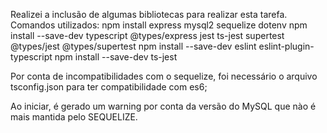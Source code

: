 Realizei a inclusão de algumas bibliotecas para realizar esta tarefa.
Comandos utilizados:
npm install express mysql2 sequelize dotenv
npm install --save-dev typescript @types/express jest ts-jest supertest @types/jest @types/supertest
npm install --save-dev eslint eslint-plugin-typescript
npm install --save-dev ts-jest

Por conta de incompatibilidades com o sequelize, foi necessário o arquivo tsconfig.json para ter compatibilidade com es6;

Ao iniciar, é gerado um warning por conta da versão do MySQL que nào é mais mantida pelo SEQUELIZE.

